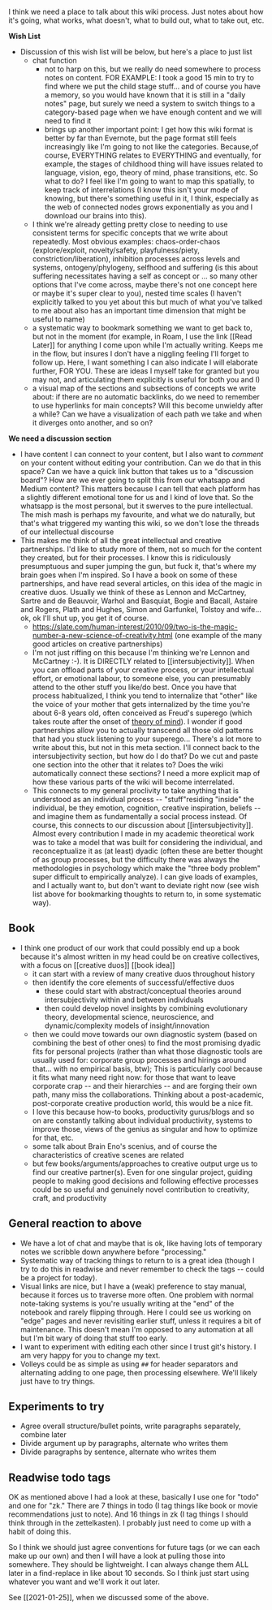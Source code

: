 I think we need a place to talk about this wiki process. Just notes about how it's going, what works, what doesn't, what to build out, what to take out, etc.

**Wish List**

- Discussion of this wish list will be below, but here's a place to just list
  - chat function
    - not to harp on this, but we really do need somewhere to process notes on content. FOR EXAMPLE: I took a good 15 min to try to find where we put the child stage stuff... and of course you have a memory, so you would have known that it is still in a "daily notes" page, but surely we need a system to switch things to a category-based page when we have enough content and we will need to find it
    - brings up another important point: I get how this wiki format is better by far than Evernote, but the page format still feels increasingly like I'm going to not like the categories. Because,of course, EVERYTHING relates to EVERYTHING and eventually, for example, the stages of childhood thing will have issues related to language, vision, ego, theory of mind, phase transitions, etc. So what to do? I feel like I'm going to want to map this spatially, to keep track of interrelations (I know this isn't your mode of knowing, but there's something useful in it, I think, especially as the web of connected nodes grows exponentially as you and I download our brains into this).
  - I think we're already getting pretty close to needing to use consistent terms for specific concepts that we write about repeatedly. Most obvious examples: chaos-order-chaos (explore/exploit, novelty/safety, playfulness/piety, constriction/liberation), inhibition processes across levels and systems, ontogeny/phylogeny, selfhood and suffering (is this about suffering necessitates having a self as concept or ... so many other options that I've come across, maybe there's not one concept here or maybe it's super clear to you), nested time scales (I haven't explicitly talked to you yet about this but much of what you've talked to me about also has an important time dimension that might be useful to name)
  - a systematic way to bookmark something we want to get back to, but not in the moment (for example, in Roam, I use the link [[Read Later]] for anything I come upon while I'm actually writing. Keeps me in the flow, but insures I don't have a niggling feeling I'll forget to follow up. Here, I want something I can also indicate I will elaborate further, FOR YOU. These are ideas I myself take for granted but you may not, and articulating them explicitly is useful for both you and I)
  - a visual map of the sections and subsections of concepts we write about: if there are no automatic backlinks, do we need to remember to use hyperlinks for main concepts? Will this become unwieldy after a while? Can we have a visualization of each path we take and when it diverges onto another, and so on?

**We need a discussion section**

- I have content I can connect to your content, but I also want to _comment_ on your content without editing your contribution. Can we do that in this space? Can we have a quick link button that takes us to a "discussion board"? How are we ever going to split this from our whatsapp and Medium content? This matters because I can tell that each platform has a slightly different emotional tone for us and I kind of love that. So the whatsapp is the most personal, but it swerves to the pure intellectual. The mish mash is perhaps my favourite, and what we do naturally, but that's what triggered my wanting this wiki, so we don't lose the threads of our intellectual discourse
- This makes me think of all the great intellectual and creative partnerships. I'd like to study more of them, not so much for the content they created, but for their processes. I know this is ridiculously presumptuous and super jumping the gun, but fuck it, that's where my brain goes when I'm inspired. So I have a book on some of these partnerships, and have read several articles, on this idea of the magic in creative duos. Usually we think of these as Lennon and McCartney, Sartre and de Beauvoir, Warhol and Basquiat, Bogie and Bacall, Astaire and Rogers, Plath and Hughes, Simon and Garfunkel, Tolstoy and wife... ok, ok I'll shut up, you get it of course. 
  - https://slate.com/human-interest/2010/09/two-is-the-magic-number-a-new-science-of-creativity.html (one example of the many good articles on creative partnerships)
  - I'm not just riffing on this because I'm thinking we're Lennon and McCartney :-). It is DIRECTLY related to [[intersubjectivity]]. When you can offload parts of your creative process, or your intellectual effort, or emotional labour, to someone else, you can presumably attend to the other stuff you like/do best. Once you have that process habitualized, I think you tend to internalize that "other" like the voice of your mother that gets internalized by the time you're about 6-8 years old, often conceived as Freud's superego (which takes route after the onset of [theory of mind](https://www.sciencedirect.com/topics/neuroscience/theory-of-mind)). I wonder if good partnerships allow you to actually transcend all those old patterns that had you stuck listening to your superego... There's a lot more to write about this, but not in this meta section. I'll connect back to the intersubjectivity section, but how do I do that? Do we cut and paste one section into the other that it relates to? Does the wiki automatically connect these sections? I need a more explicit map of how these various parts of the wiki will become interrelated. 
  - This connects to my general proclivity to take anything that is understood as an individual process -- "stuff"residing "inside" the individual, be they emotion, cognition, creative inspiration, beliefs -- and imagine them as fundamentally a social process instead. Of course, this connects to our discussion about [[intersubjectivity]]. Almost every contribution I made in my academic theoretical work was to take a model that was built for considering the individual, and reconceptualize it as (at least) dyadic (often these are better thought of as group processes, but the difficulty there was always the methodologies in psychology which make the "three body problem" super difficult to empirically analyze). I can give loads of examples, and I actually want to, but don't want to deviate right now (see wish list above for bookmarking thoughts to return to, in some systematic way).

## Book

- I think one product of our work that could possibly end up a book because it's almost written in my head could be on creative collectives, with a focus on [[creative duos]] [[book idea]]
    - it can start with a review of many creative duos throughout history
    - then identify the core elements of successful/effective duos
        - these could start with abstract/conceptual theories around intersubjectivity within and between individuals
        - then could develop novel insights by combining evolutionary theory, developmental science, neuroscience, and dynamic/complexity models of insight/innovation
    - then we could move towards our own diagnostic system (based on combining the best of other ones) to find the most promising dyadic fits for personal projects (rather than what those diagnostic tools are usually used for: corporate group processes and hirings around that... with no empirical basis, btw); This is particularly cool because it fits what many need right now: for those that want to leave corporate crap -- and their hierarchies -- and are forging their own path, many miss the collaborations. Thinking about a post-academic, post-corporate creative production world, this would be a nice fit.
    - I love this because how-to books, productivity gurus/blogs and so on are constantly talking about individual productivity, systems to improve those, views of the genius as singular and how to optimize for that, etc.
    - some talk about Brain Eno's scenius, and of course the characteristics of creative scenes are related
    - but few books/arguments/approaches to creative output urge us to find our creative partner(s). Even for one singular project, guiding people to making good decisions and following effective processes could be so useful and genuinely novel contribution to creativity, craft, and productivity

## General reaction to above

- We have a lot of chat and maybe that is ok, like having lots of temporary notes we scribble down anywhere before "processing."
- Systematic way of tracking things to return to is a great idea (though I try to do this in readwise and never remember to check the tags -- could be a project for today).
- Visual links are nice, but I have a (weak) preference to stay manual, because it forces us to traverse more often.
  One problem with normal note-taking systems is you're usually writing at the "end" of the notebook and rarely flipping through.
  Here I could see us working on "edge" pages and never revisiting earlier stuff, unless it requires a bit of maintenance.
  This doesn't mean I'm opposed to any automation at all but I'm bit wary of doing that stuff too early.
- I want to experiment with editing each other since I trust git's history.
  I am very happy for you to change my text.
- Volleys could be as simple as using `##` for header separators and alternating adding to one page, then processing elsewhere.
  We'll likely just have to try things.

## Experiments to try

- Agree overall structure/bullet points, write paragraphs separately, combine later
- Divide argument up by paragraphs, alternate who writes them
- Divide paragraphs by sentence, alternate who writes them

## Readwise todo tags

OK as mentioned above I had a look at these, basically I use one for "todo" and one for "zk."
There are 7 things in todo (I tag things like book or movie recommendations just to note).
And 16 things in zk (I tag things I should think through in the zettelkasten).
I probably just need to come up with a habit of doing this.

So I think we should just agree conventions for future tags (or we can each make up our own) and then I will have a look at pulling those into somewhere.
They should be lightweight. I can always change them ALL later in a find-replace in like about 10 seconds.
So I think just start using whatever you want and we'll work it out later.

See [[2021-01-25]], when we discussed some of the above.
